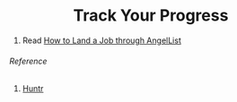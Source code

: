 <h1 align="center">Track Your Progress</h1>

1. Read [How to Land a Job through AngelList](https://medium.com/@janineyorio/how-to-land-a-job-through-angellist-25f2ebe25375)

###### Reference

1. [Huntr](https://huntr.co)
